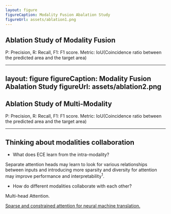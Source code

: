 ```yaml
---
layout: figure
figureCaption: Modality Fusion Abalation Study
figureUrl: assets/ablation1.png
---
```

## Ablation Study of Modality Fusion

<Footnotes separator>
  <Footnote>P: Precision, R: Recall, F1: F1 score. Metric: IoU(Coincidence ratio between the predicted area and the target area)</Footnote>
</Footnotes>

---
layout: figure
figureCaption: Modality Fusion Abalation Study
figureUrl: assets/ablation2.png
---
## Ablation Study of Multi-Modality

<Footnotes separator>
  <Footnote>P: Precision, R: Recall, F1: F1 score. Metric: IoU(Coincidence ratio between the predicted area and the target area)</Footnote>
</Footnotes>

---

## Thinking about modalities collaboration

- What does ECE learn from the intra-modality?

Separate attention heads may learn to look for various relationships between inputs and introducing more sparsity and diversity for attention may improve performance and interpretability$^1$.

- How do different modalities collaborate with each other?

Multi-head Attention.

<Footnotes separator>
  <Footnote :number=1><a href="" rel="noreferrer" target="_blank">Sparse and constrained attention for neural machine translation.</a></Footnote>
</Footnotes>